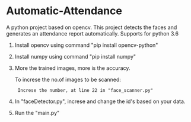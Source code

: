 # Automatic-Attendance
A python project based on opencv. This project detects the faces and generates an attendance report automatically.
Supports for python 3.6

1. Install opencv using command "pip install opencv-python"

2. Install numpy using command "pip install numpy"

3. More the trained images, more is the accuracy.

    To increse the no.of images to be scanned:
    
        Increse the number, at line 22 in "face_scanner.py"
   
4. In "faceDetector.py", increse and change the id's based on your data.

5. Run the "main.py"
